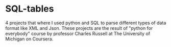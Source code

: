 # SQL-tables
4 projects that where I used python and SQL to parse different types of data format like XML and Json.
These projects are the result of "python for everybody" course by professor Charles Russell at The University of Michigan on Coursera.
